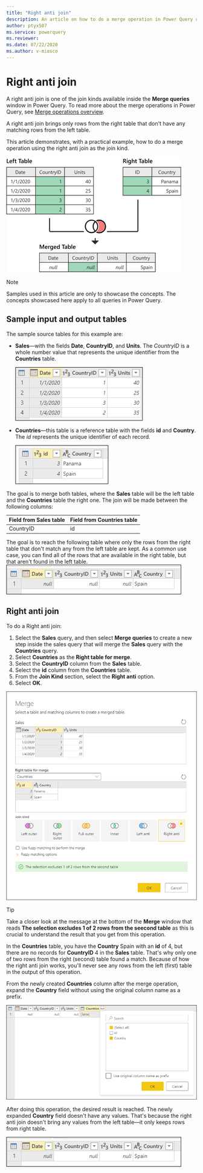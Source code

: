 ```yaml
---
title: "Right anti join"
description: An article on how to do a merge operation in Power Query using the Right anti join kind. 
author: ptyx507
ms.service: powerquery
ms.reviewer: 
ms.date: 07/22/2020
ms.author: v-miesco
---
```


# Right anti join

A right anti join is one of the join kinds available inside the **Merge queries** window in Power Query. To read more about the merge operations in Power Query, see [Merge operations overview](merge-queries-overview.md).

A right anti join brings only rows from the right table that don't have any matching rows from the left table.

This article demonstrates, with a practical example, how to do a merge operation using the right anti join as the join kind.

![Sample right anti join](images/right-anti-join-operation.png)

>[!Note]
>Samples used in this article are only to showcase the concepts. The concepts showcased here apply to all queries in Power Query.

## Sample input and output tables

The sample source tables for this example are:

* **Sales**&mdash;with the fields **Date**, **CountryID**, and **Units**. The *CountryID* is a whole number value that represents the unique identifier from the **Countries** table.

   ![Sales table](images/me-merge-operations-full-outer-join-sales-table.png)

* **Countries**&mdash;this table is a reference table with the fields **id** and **Country**. The *id* represents the unique identifier of each record.

   ![Countries table](images/me-merge-operations-inner-join-countries-table.png)

The goal is to merge both tables, where the **Sales** table will be the left table and the **Countries** table the right one. The join will be made between the following columns:

|Field from Sales table| Field from Countries table|
|-----------|------------------|
|CountryID|id|

The goal is to reach the following table where only the rows from the right table that don't match any from the left table are kept. As a common use case, you can find all of the rows that are available in the right table, but that aren't found in the left table.
![Right anti join final table](images/me-merge-operations-right-anti-final-table.png)

## Right anti join

To do a Right anti join:

1. Select the **Sales** query, and then select **Merge queries** to create a new step inside the sales query that will merge the **Sales** query with the **Countries** query.
2. Select **Countries** as the **Right table for merge**.
3. Select the **CountryID** column from the **Sales** table.
4. Select the **id** column from the **Countries** table.
5. From the **Join Kind** section, select the **Right anti** option.
6. Select **OK**.

![Merge window for Right anti join](images/me-merge-operations-right-anti-merge-window.png)

>[!TIP]
>Take a closer look at the message at the bottom of the **Merge** window that reads **The selection excludes 1 of 2 rows from the seecond table** as this is crucial to understand the result that you get from this operation. 

In the **Countries** table, you have the **Country** Spain with an **id** of 4, but there are no records for **CountryID** 4 in the **Sales** table. That's why only one of two rows from the right (second) table found a match. Because of how the right anti join works, you'll never see any rows from the left (first) table in the output of this operation.

From the newly created **Countries** column after the merge operation, expand the **Country** field without using the original column name as a prefix.

![Expand table column for Country](images/me-merge-operations-right-anti-expand-field.png)

After doing this operation, the desired result is reached. The newly expanded **Country** field doesn't have any values. That's because the right anti join doesn't bring any values from the left table&mdash;it only keeps rows from right table.

![Right anti join final table](images/me-merge-operations-right-anti-final-table.png)
